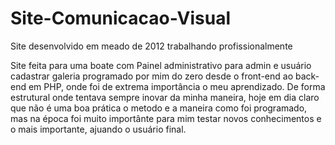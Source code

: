 # Site-Comunicacao-Visual
Site desenvolvido em meado de 2012 trabalhando profissionalmente

Site feita para uma boate com Painel administrativo para admin e usuário cadastrar galeria programado por mim do zero desde o front-end ao back-end em PHP, onde foi de extrema importância o meu aprendizado. De forma estrutural onde tentava sempre inovar da minha maneira, hoje em dia claro que não é uma boa prática o metodo e a maneira como foi programado, mas na época foi muito importânte para mim testar novos conhecimentos e o mais importante, ajuando o usuário final.

